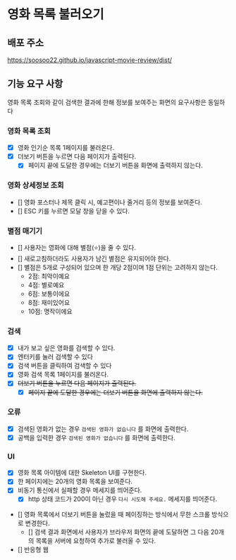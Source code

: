 # 영화 목록 불러오기

## 배포 주소

https://soosoo22.github.io/javascript-movie-review/dist/

## 기능 요구 사항

영화 목록 조회와 같이 검색한 결과에 한해 정보를 보여주는 화면의 요구사항은 동일하다

### 영화 목록 조회

- [x] 영화 인기순 목록 1페이지를 불러온다.
- [x] 더보기 버튼을 누르면 다음 페이지가 출력된다.
  - [x] 페이지 끝에 도달한 경우에는 더보기 버튼을 화면에 출력하지 않는다.

### 영화 상세정보 조회

- [] 영화 포스터나 제목 클릭 시, 예고편이나 줄거리 등의 정보를 보여준다.
- [] ESC 키를 누르면 모달 창을 닫을 수 있다.

### 별점 매기기

- [] 사용자는 영화에 대해 별점(⭐️)을 줄 수 있다.
- [] 새로고침하더라도 사용자가 남긴 별점은 유지되어야 한다.
- [] 별점은 5개로 구성되어 있으며 한 개당 2점이며 1점 단위는 고려하지 않는다.
  - 2점: 최악이예요
  - 4점: 별로예요
  - 6점: 보통이에요
  - 8점: 재미있어요
  - 10점: 명작이에요

### 검색

- [x] 내가 보고 싶은 영화를 검색할 수 있다.
- [x] 엔터키를 눌러 검색할 수 있다
- [x] 검색 버튼을 클릭하여 검색할 수 있다
- [x] 영화 검색 목록 1페이지를 불러온다.
- [x] ~~더보기 버튼을 누르면 다음 페이지가 출력된다.~~
  - [x] ~~페이지 끝에 도달한 경우에는 더보기 버튼을 화면에 출력하지 않는다.~~

### 오류

- [x] 검색된 영화가 없는 경우 `검색된 영화가 없습니다` 를 화면에 출력한다.
- [x] 공백을 입력한 경우 `검색된 영화가 없습니다` 를 화면에 출력한다.

### UI

- [x] 영화 목록 아이템에 대한 Skeleton UI를 구현한다.
- [x] 한 페이지에는 20개의 영화 목록을 보여준다.
- [x] 비동기 통신에서 실패할 경우 메세지를 띄어준다.
  - [x] http 상태 코드가 200이 아닌 경우 `다시 시도해 주세요.` 메세지를 띄어준다.
- [] 영화 목록에서 더보기 버튼을 눌렀을 때 페이징하는 방식에서 무한 스크롤 방식으로 변경한다.
  - [] 검색 결과 화면에서 사용자가 브라우저 화면의 끝에 도달하면 그 다음 20개의 목록을 서버에 요청하여 추가로 불러올 수 있다.
- [] 반응형 웹
